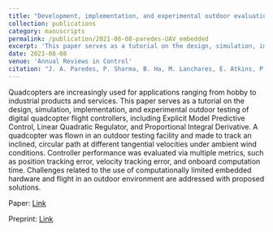 ```yaml
---
title: "Development, implementation, and experimental outdoor evaluation of quadcopter controllers for computationally limited embedded systems"
collection: publications
category: manuscripts
permalink: /publication/2021-08-08-paredes-UAV_embedded
excerpt: 'This paper serves as a tutorial on the design, simulation, implementation, and experimental outdoor testing of digital quadcopter flight controllers, including Explicit Model Predictive Control, Linear Quadratic Regulator, and Proportional Integral Derivative.'
date: 2021-08-08
venue: 'Annual Reviews in Control'
citation: "J. A. Paredes, P. Sharma, B. Ha, M. Lanchares, E. Atkins, P. Gaskell, and I. Kolmanovsky, &quot;Development, implementation, and experimental outdoor evaluation of quadcopter controllers for computationally limited embedded systems,&quot; <i>Annu. Rev. Contr.</i>, vol. 52, pp. 372–389, 2021."
---
```


Quadcopters are increasingly used for applications ranging from hobby to industrial products and services. This paper serves as a tutorial on the design, simulation, implementation, and experimental outdoor testing of digital quadcopter flight controllers, including Explicit Model Predictive Control, Linear Quadratic Regulator, and Proportional Integral Derivative. A quadcopter was flown in an outdoor testing facility and made to track an inclined, circular path at different tangential velocities under ambient wind conditions. Controller performance was evaluated via multiple metrics, such as position tracking error, velocity tracking error, and onboard computation time. Challenges related to the use of computationally limited embedded hardware and flight in an outdoor environment are addressed with proposed solutions.

Paper: <a href = "https://www.sciencedirect.com/science/article/pii/S1367578821000420"> Link </a>

Preprint: <a href = "https://arxiv.org/pdf/2105.14231"> Link </a>